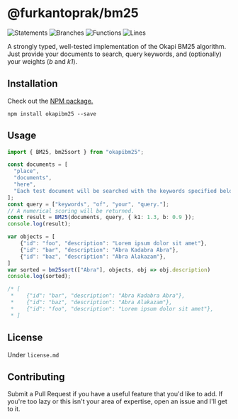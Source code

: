 # @furkantoprak/bm25

![Statements](https://img.shields.io/badge/statements-100%25-brightgreen.svg)
![Branches](https://img.shields.io/badge/branches-100%25-brightgreen.svg)
![Functions](https://img.shields.io/badge/functions-100%25-brightgreen.svg)
![Lines](https://img.shields.io/badge/lines-100%25-brightgreen.svg)


A strongly typed, well-tested implementation of the Okapi BM25 algorithm. Just provide your documents to search, query keywords, and (optionally) your weights (*b* and *k1*).

## Installation
Check out the [NPM package.](https://www.npmjs.com/package/okapibm25)
```
npm install okapibm25 --save
```
## Usage
```typescript
import { BM25, bm25sort } from "okapibm25";

const documents = [
  "place",
  "documents",
  "here",
  "Each test document will be searched with the keywords specified below.",
];
const query = ["keywords", "of", "your", "query."];
// A numerical scoring will be returned.
const result = BM25(documents, query, { k1: 1.3, b: 0.9 });
console.log(result);

var objects = [
    {"id": "foo", "description": "Lorem ipsum dolor sit amet"},
    {"id": "bar", "description": "Abra Kadabra Abra"},
    {"id": "baz", "description": "Abra Alakazam"},
]
var sorted = bm25sort(["Abra"], objects, obj => obj.description)
console.log(sorted);

/* [
 *    {"id": "bar", "description": "Abra Kadabra Abra"},
 *    {"id": "baz", "description": "Abra Alakazam"},
 *    {"id": "foo", "description": "Lorem ipsum dolor sit amet"},
 * ]
```
## License
Under `license.md`

## Contributing
Submit a Pull Request if you have a useful feature that you'd like to add. If you're too lazy or this isn't your area of expertise, open an issue and I'll get to it.
